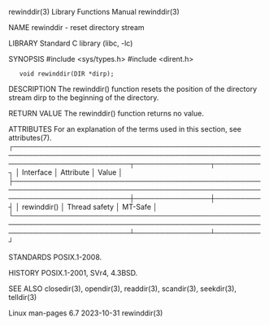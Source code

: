 rewinddir(3)							   Library Functions Manual							  rewinddir(3)

NAME
       rewinddir - reset directory stream

LIBRARY
       Standard C library (libc, -lc)

SYNOPSIS
       #include <sys/types.h>
       #include <dirent.h>

       void rewinddir(DIR *dirp);

DESCRIPTION
       The rewinddir() function resets the position of the directory stream dirp to the beginning of the directory.

RETURN VALUE
       The rewinddir() function returns no value.

ATTRIBUTES
       For an explanation of the terms used in this section, see attributes(7).
       ┌───────────────────────────────────────────────────────────────────────────────────────────────────────────────────────────┬───────────────┬─────────┐
       │ Interface														   │ Attribute	   │ Value   │
       ├───────────────────────────────────────────────────────────────────────────────────────────────────────────────────────────┼───────────────┼─────────┤
       │ rewinddir()														   │ Thread safety │ MT-Safe │
       └───────────────────────────────────────────────────────────────────────────────────────────────────────────────────────────┴───────────────┴─────────┘

STANDARDS
       POSIX.1-2008.

HISTORY
       POSIX.1-2001, SVr4, 4.3BSD.

SEE ALSO
       closedir(3), opendir(3), readdir(3), scandir(3), seekdir(3), telldir(3)

Linux man-pages 6.7							  2023-10-31								  rewinddir(3)
